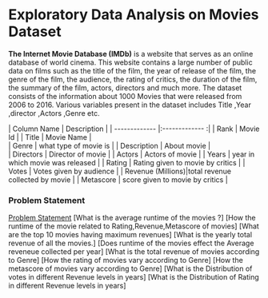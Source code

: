 # Exploratory Data Analysis on Movies Dataset

__The Internet Movie Database (IMDb)__ is a website that serves as an online database of world cinema. This website contains a large number of public data on films such as the title of the film, the year of release of the film, the genre of the film, the audience, the rating of critics, the duration of the film, the summary of the film, actors, directors and much more.
The dataset consists of the information about 1000 Movies that were released from 2006 to 2016. Various variables present in the dataset includes Title ,Year ,director ,Actors ,Genre etc.

| Column Name       | Description                                               |
| -------------     |:-------------                                            :| 
| Rank              | Movie Id                                                  | 
| Title             | Movie Name                                                |  
| Genre             | what type of movie is                                     | 
| Description       | About movie                                               |   
| Directors         | Director of movie                                         |
| Actors            | Actors of movie                                           |
| Years             | year in which movie was released                          |
| Rating            | Rating given to movie by critics                          |
| Votes             | Votes given by audience                                   |
| Revenue (Millions)|total revenue collected by movie                           |
| Metascore         | score given to movie by critics                           |

### Problem Statement

 [Problem Statement](#section4)
    [What is the average runtime of the movies ?]
    [How the runtime  of the movie related to Rating,Revenue,Metascore of movies]
    [What are the top 10 movies having maximum revenues]
    [What is the yearly total revenue of all the movies.]
    [Does runtime of the movies effect the Average reveneue collected per year]
    [What is the total revenue of movies according to Genre]
    [How the rating of movies vary according to Genre]
    [How the metascore of movies vary according to Genre]
    [What is the Distribution of votes in different Revenue levels in years]
    [What is the Distribution of Rating in different Revenue levels in years] 
    
